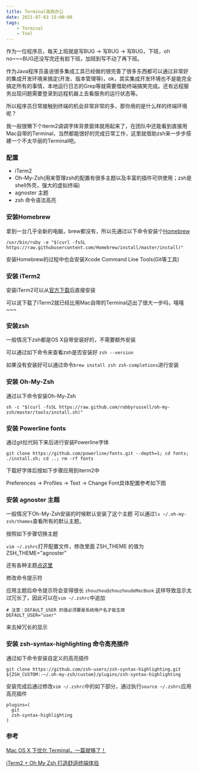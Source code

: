 ```yaml
---
title: Terminal高效办公
date: 2021-07-03 15:00:00
tags:
    - Terminal
    - Tool
---
```

作为一位程序员，每天上班就是写BUG -> 写BUG -> 写BUG，下班，oh no~~~BUG还没写完还有脸下班，加班到写不动了再下班。

作为Java程序员虽说很多集成工具已经做的很完善了很多东西都可以通过非常好的集成开发环境来搞定(开发、版本管理等)，ok，其实集成开发环境也不是能完全搞定所有的事情，本地运行日志的Grep等就需要借助终端搞笑完成。还有远程服务出现问题需要登录到远程机器上去看服务的运行状态等。

所以程序员日常接触到终端的机会非常非常的多，那你用的是什么样的终端环境呢？

我一般很懒下个iterm2调调字体背景窗体就用起来了，在团队中还能看到直接用Mac自带的Terminal，当然都能很好的完成日常工作，这里就借助zsh来一步步搭建一个不太华丽的Terminal吧。

### 配置
- iTerm2
- Oh-My-Zsh(用来管理zsh的配置有很多主题以及丰富的插件可供使用；zsh是shell外壳，强大的虚拟终端)
- agnoster 主题
- zsh 命令语法高亮

### 安装Homebrew
拿到一台几乎全新的电脑，brew都没有，所以先通过以下命令安装个[Homebrew](https://brew.sh/)

```
/usr/bin/ruby -e "$(curl -fsSL https://raw.githubusercontent.com/Homebrew/install/master/install)"
```
安装Homebrew的过程中也会安装Xcode Command Line Tools(Git等工具)

### 安装 iTerm2
安装iTerm2可以从[官方下载](https://www.iterm2.com/)后直接安装

可以说下载了iTerm2就已经比用Mac自带的Terminal迈出了很大一步吗，嘻嘻~~~

### 安装zsh
一般情况下zsh都是OS X自带安装好的，不需要额外安装

可以通过如下命令来查看zsh是否安装好
`zsh --version`

如果没有安装好可以通过命令`brew install zsh zsh-completions`进行安装

### 安装 Oh-My-Zsh
通过以下命令安装Oh-My-Zsh
```
sh -c "$(curl -fsSL https://raw.github.com/robbyrussell/oh-my-zsh/master/tools/install.sh)"
```

### 安装 Powerline fonts
通过git拉代码下来后进行安装Powerline字体
```
git clone https://github.com/powerline/fonts.git --depth=1; cd fonts; ./install.sh; cd ..; rm -rf fonts
```
下载好字体后按如下步骤应用到iterm2中

Preferences -> Profiles -> Text -> Change Font具体配置参考如下图


### 安装 agnoster 主题
一般情况下Oh-My-Zsh安装的时候默认安装了这个主题 可以通过`ls ~/.oh-my-zsh/themes`查看所有的默认主题。

按照如下步骤切换主题

`vim ~/.zshrc`打开配置文件，修改里面 ZSH_THEME 的值为 ZSH_THEME="agnoster"

还有各种主题[点这里](https://github.com/robbyrussell/oh-my-zsh/wiki/Themes#agnoster)

修改命令提示符

应用主题后命令提示符会变得很长 `zhouzhou@zhouzhoudeMacBook` 这样导致显示太过冗长了，因此可以在`vim ~/.zshrc`中追加
```
# 注意：DEFAULT_USER 的值必须要是系统用户名才能生效
DEFAULT_USER="user"
```
来去掉冗长的显示

### 安装 zsh-syntax-highlighting 命令高亮插件
通过如下命令安装自定义的高亮插件
```
git clone https://github.com/zsh-users/zsh-syntax-highlighting.git ${ZSH_CUSTOM:-~/.oh-my-zsh/custom}/plugins/zsh-syntax-highlighting
```
安装完成后通过修改`vim ~/.zshrc`中的如下部分，通过执行`source ~/.zshrc`应用高亮插件
```
plugins=(
  git
  zsh-syntax-highlighting
)
```

### 参考
[Mac OS X 下优化 Terminal，一篇就够了！](https://zhuanlan.zhihu.com/p/41745503)

[iTerm2 + Oh My Zsh 打造舒适终端体验](https://zhuanlan.zhihu.com/p/37195261)
